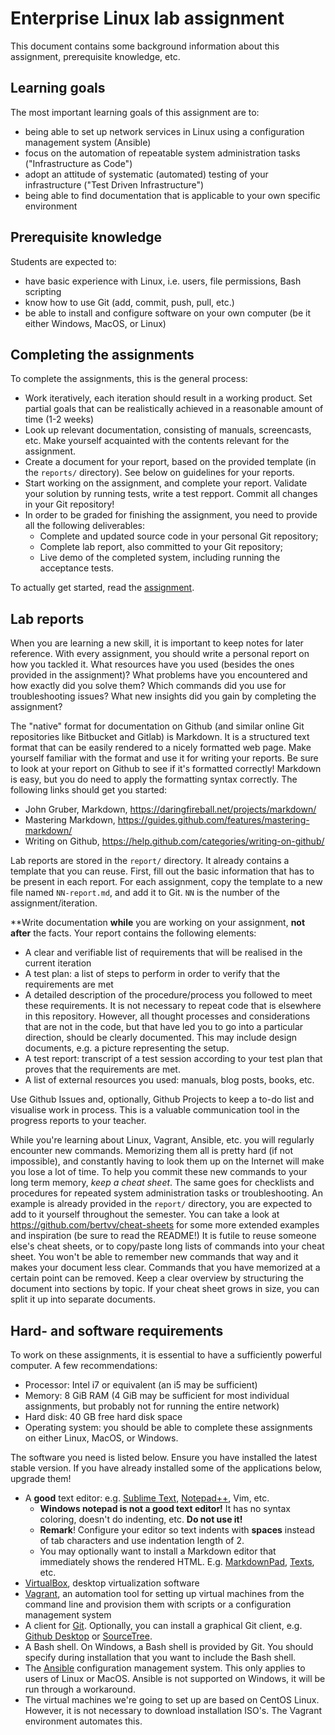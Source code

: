 # Enterprise Linux lab assignment

This document contains some background information about this assignment, prerequisite knowledge, etc.

## Learning goals

The most important learning goals of this assignment are to:

- being able to set up network services in Linux using a configuration management system (Ansible)
- focus on the automation of repeatable system administration tasks ("Infrastructure as Code")
- adopt an attitude of systematic (automated) testing of your infrastructure ("Test Driven Infrastructure")
- being able to find documentation that is applicable to your own specific environment

## Prerequisite knowledge

Students are expected to:

- have basic experience with Linux, i.e. users, file permissions, Bash scripting
- know how to use Git (add, commit, push, pull, etc.)
- be able to install and configure software on your own computer (be it either Windows, MacOS, or Linux)

## Completing the assignments

To complete the assignments, this is the general process:

- Work iteratively, each iteration should result in a working product. Set partial goals that can be realistically achieved in a reasonable amount of time (1-2 weeks)
- Look up relevant documentation, consisting of manuals, screencasts, etc. Make yourself acquainted with the contents relevant for the assignment.
- Create a document for your report, based on the provided template (in the `reports/` directory). See below on guidelines for your reports.
- Start working on the assignment, and complete your report. Validate your solution by running tests, write a test repport. Commit all changes in your Git repository!
- In order to be graded for finishing the assignment, you need to provide all the following deliverables:
    - Complete and updated source code in your personal Git repository;
    - Complete lab report, also committed to your Git repository;
    - Live demo of the completed system, including running the acceptance tests.

To actually get started, read the [assignment](assignment.md).

## Lab reports

When you are learning a new skill, it is important to keep notes for later reference. With every assignment, you should write a personal report on how you tackled it. What resources have you used (besides the ones provided in the assignment)? What problems have you encountered and how exactly did you solve them? Which commands did you use for troubleshooting issues? What new insights did you gain by completing the assignment?

The "native" format for documentation on Github (and similar online Git repositories like Bitbucket and Gitlab) is Markdown. It is a structured text format that can be easily rendered to a nicely formatted web page. Make yourself familiar with the format and use it for writing your reports. Be sure to look at your report on Github to see if it's formatted correctly! Markdown is easy, but you do need to apply the formatting syntax correctly. The following links should get you started:

- John Gruber, Markdown, <https://daringfireball.net/projects/markdown/>
- Mastering Markdown, <https://guides.github.com/features/mastering-markdown/>
- Writing on Github, <https://help.github.com/categories/writing-on-github/>

Lab reports are stored in the `report/` directory. It already contains a template that you can reuse. First, fill out the basic information that has to be present in each report. For each assignment, copy the template to a new file named `NN-report.md`, and add it to Git. `NN` is the number of the assignment/iteration.

**Write documentation **while** you are working on your assignment, **not after** the facts. Your report contains the following elements:

- A clear and verifiable list of requirements that will be realised in the current iteration
- A test plan: a list of steps to perform in order to verify that the requirements are met
- A detailed description of the procedure/process you followed to meet these requirements. It is not necessary to repeat code that is elsewhere in this repository. However, all thought processes and considerations that are not in the code, but that have led you to go into a particular direction, should be clearly documented. This may include design documents, e.g. a picture representing the setup.
- A test report: transcript of a test session according to your test plan that proves that the requirements are met.
- A list of external resources you used: manuals, blog posts, books, etc.

Use Github Issues and, optionally, Github Projects to keep a to-do list and visualise work in process. This is a valuable communication tool in the progress reports to your teacher.

While you're learning about Linux, Vagrant, Ansible, etc. you will regularly encounter new commands. Memorizing them all is pretty hard (if not impossible), and constantly having to look them up on the Internet will make you lose a lot of time. To help you commit these new commands to your long term memory, *keep a cheat sheet*. The same goes for checklists and procedures for repeated system administration tasks or troubleshooting. An example is already provided in the `report/` directory, you are expected to add to it yourself throughout the semester. You can take a look at <https://github.com/bertvv/cheat-sheets> for some more extended examples and inspiration (be sure to read the README!) It is futile to reuse someone else's cheat sheets, or to copy/paste long lists of commands into your cheat sheet. You won't be able to remember new commands that way and it makes your document less clear. Commands that you have memorized at a certain point can be removed. Keep a clear overview by structuring the document into sections by topic. If your cheat sheet grows in size, you can split it up into separate documents.

## Hard- and software requirements

To work on these assignments, it is essential to have a sufficiently powerful computer. A few recommendations:

- Processor: Intel i7 or equivalent (an i5 may be sufficient)
- Memory: 8 GiB RAM (4 GiB may be sufficient for most individual assignments, but probably not for running the entire network)
- Hard disk: 40 GB free hard disk space
- Operating system: you should be able to complete these assignments on either Linux, MacOS, or Windows.

The software you need is listed below. Ensure you have installed the latest stable version. If you have already installed some of the applications below, upgrade them!

- A **good** text editor: e.g. [Sublime Text](https://www.sublimetext.com/), [Notepad++](https://notepad-plus-plus.org/), Vim, etc.
    - **Windows notepad is not a good text editor!** It has no syntax coloring, doesn't do indenting, etc. **Do not use it!**
    - **Remark**! Configure your editor so text indents with **spaces** instead of tab characters and use indentation length of 2.
    - You may optionally want to install a Markdown editor that immediately shows the rendered HTML. E.g. [MarkdownPad](http://markdownpad.com/), [Texts](http://www.texts.io/), etc.
- [VirtualBox](https://virtualbox.org/), desktop virtualization software
- [Vagrant](http://vagrantup.com/), an automation tool for setting up virtual machines from the command line and provision them with scripts or a configuration management system
- A client for [Git](https://git-scm.com/downloads). Optionally, you can install a graphical Git client, e.g. [Github Desktop](https://desktop.github.com/) or [SourceTree](https://www.sourcetreeapp.com/).
- A Bash shell. On Windows, a Bash shell is provided by Git. You should specify during installation that you want to include the Bash shell.
- The [Ansible](https://docs.ansible.com/ansible/intro_installation.html) configuration management system. This only applies to users of Linux or MacOS. Ansible is not supported on Windows, it will be run through a workaround.
- The virtual machines we're going to set up are based on CentOS Linux. However, it is not necessary to download installation ISO's. The Vagrant environment automates this.
